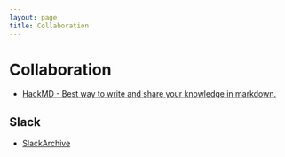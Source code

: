 ```yaml
---
layout: page
title: Collaboration
---
```


# Collaboration

- [HackMD - Best way to write and share your knowledge in markdown.](https://hackmd.io)

## Slack

- [SlackArchive](https://github.com/dutchcoders/slackarchive)
